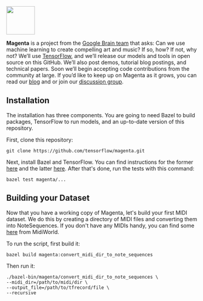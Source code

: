 <img src="http://magenta.tensorflow.org/assets/magenta-logo.png" height="75">

**Magenta** is a project from the [Google Brain team](https://research.google.com/teams/brain/)
that asks: Can we use machine learning to create compelling art and music? If
so, how? If not, why not?  We’ll use [TensorFlow](https://www.tensorflow.org),
and we’ll release our models and tools in open source on this GitHub. We’ll also
post demos, tutorial blog postings, and technical papers. Soon we’ll begin 
accepting code contributions from the community at large. If you’d like to keep
up on Magenta as it grows, you can read our [blog](http://magenta.tensorflow.org) and or join our
[discussion group](http://groups.google.com/a/tensorflow.org/forum/#!forum/magenta-discuss).

## Installation
The installation has three components. You are going to need Bazel to build packages, TensorFlow to run models, and an up-to-date version of this repository.

First, clone this repository:

```git clone https://github.com/tensorflow/magenta.git```

Next, install Bazel and TensorFlow. You can find instructions for the former [here](http://www.bazel.io/docs/install.html) and the latter [here](https://github.com/tensorflow/tensorflow/blob/master/tensorflow/g3doc/get_started/os_setup.md). After that's done, run the tests with this command:

```bazel test magenta/...```

## Building your Dataset
Now that you have a working copy of Magenta, let's build your first MIDI dataset. We do this by creating a directory of MIDI files and converting them into NoteSequences. If you don't have any MIDIs handy, you can find some [here](http://www.midiworld.com/files/142/) from MidiWorld.

To run the script, first build it:

```bazel build magenta:convert_midi_dir_to_note_sequences```

Then run it:

```
./bazel-bin/magenta/convert_midi_dir_to_note_sequences \
--midi_dir=/path/to/midi/dir \
--output_file=/path/to/tfrecord/file \
--recursive
```
